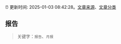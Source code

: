 :alarm_clock: 更新时间: 2025-01-03 08:42:28。[文章来源](/README.md)、[文章分类](/TAGS.md)

## 报告


> 关键字：`报告`、`月报`



